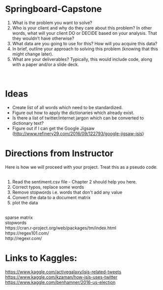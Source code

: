 # Springboard-Capstone
1. What is the problem you want to solve?<br />
2. Who is your client and why do they care about this problem? In other words, what will your client DO or DECIDE based on your analysis. That they wouldn’t have otherwise?<br />
4. What data are you going to use for this? How will you acquire this data?<br />
5. In brief, outline your approach to solving this problem (knowing that this might change later).<br />
6. What are your deliverables? Typically, this would include code, along with a paper and/or a slide deck.<br />
<br />

# Ideas
* Create list of all words which need to be standardized.
* Figure out how to apply the dictionaries which already exist.
* Is there a list of twitter/internet jargon which can be converted to dictionary text?
* Figure out if I can get the Google Jigsaw (http://www.refinery29.com/2016/09/122793/google-jigsaw-isis)

# Directions from Instructor<br />

Here is how we will proceed with your project. Treat this as a pseudo code.<br />
<br />
1. Read the sentiment.csv file - Chapter 2 should help you here.<br />
2. Correct typos, replace some words<br />
3. Remove stopwords i.e. words that don't add any value<br />
4. Convert the data to a document matrix<br />
5. plot the data<br />
<br />
sparse matrix<br />
stopwords<br />
https://cran.r-project.org/web/packages/tm/index.html<br />
https://regex101.com/<br />
http://regexr.com/<br />

# Links to Kaggles: <br />

https://www.kaggle.com/activegalaxy/isis-related-tweets <br />
https://www.kaggle.com/kzaman/how-isis-uses-twitter <br />
https://www.kaggle.com/benhamner/2016-us-election <br />
<br />
